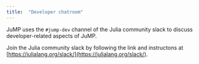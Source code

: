 ```yaml
---
title:  "Developer chatroom"
---
```


JuMP uses the `#jump-dev` channel of the Julia community slack to discuss
developer-related aspects of JuMP.

Join the Julia community slack by following the link and instructons at
[https://julialang.org/slack/](https://julialang.org/slack/).
